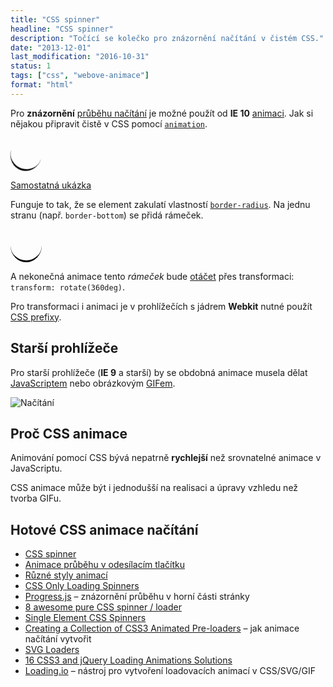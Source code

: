 ```yaml
---
title: "CSS spinner"
headline: "CSS spinner"
description: "Točící se kolečko pro znázornění načítání v čistém CSS."
date: "2013-12-01"
last_modification: "2016-10-31"
status: 1
tags: ["css", "webove-animace"]
format: "html"
---
```


<p>Pro <b>znázornění</b> <a href="/animace-nacitani">průběhu načítání</a> je možné použít od <b>IE 10</b> <a href="/animace">animaci</a>. Jak si nějakou připravit čistě v CSS pomocí <a href="/animation"><code>animation</code></a>.</p>

<div class="live">
<style>
.kolecko {
    width: 50px; 
    height: 50px;
    -webkit-animation: tocit 1s infinite linear;
    animation: tocit 1s infinite linear;
    border-radius: 50%;
    border-bottom: 3px solid black;
}
@-webkit-keyframes tocit {
    to {-webkit-transform: rotate(360deg)}
}
@keyframes tocit {
    to {transform: rotate(360deg)}
}
</style>
<div class="kolecko"></div>
</div>

<p><a href="https://kod.djpw.cz/nhcb">Samostatná ukázka</a></p>

<p>Funguje to tak, že se element zakulatí vlastností <a href="/border-radius"><code>border-radius</code></a>. Na jednu stranu (např. <code>border-bottom</code>) se přidá rámeček.</p>

<div class="live">
<style>
.koleckoBezAnimace {
    width: 50px; 
    height: 50px;
    border-radius: 50%;
    border-bottom: 3px solid black;
}
</style>
<div class="koleckoBezAnimace"></div>
</div>

<p>A nekonečná animace tento <i>rámeček</i> bude <a href="/rotace">otáčet</a> přes transformaci: <code>transform: rotate(360deg)</code>.</p>

<p>Pro transformaci i animaci je v prohlížečích s jádrem <b>Webkit</b> nutné použít <a href="/css-prefixy">CSS prefixy</a>.</p>

<h2 id="starsi-prohlizece">Starší prohlížeče</h2>
<p>Pro starší prohlížeče (<b>IE 9</b> a starší) by se obdobná animace musela dělat <a href="/js">JavaScriptem</a> nebo obrázkovým <a href="/format-obrazku#gif">GIFem</a>.</p>

<div class="live">
  <img src="/files/ajax/loading.gif" alt="Načítání">
</div>

<h2 id="proc">Proč CSS animace</h2>

<p>Animování pomocí CSS bývá nepatrně <b>rychlejší</b> než srovnatelné animace v JavaScriptu.</p>

<p>CSS animace může být i jednodušší na realisaci a úpravy vzhledu než tvorba GIFu.</p>

<h2 id="hotova-reseni">Hotové CSS animace načítání</h2>

<ul>
  <li><a href="http://lea.verou.me/2013/11/cleanest-css-spinner-ever/">CSS spinner</a></li>
  
  <li><a href="http://tympanus.net/Development/ProgressButtonStyles/">Animace průběhu v odesílacím tlačítku</a></li>
  
  <li><a href="http://tobiasahlin.com/spinkit/">Různé styly animací</a></li>
  
  <li><a href="http://www.paulund.co.uk/playground/demo/css-only-loading-spinner/">CSS Only Loading Spinners</a></li>
  
  <li><a href="http://usablica.github.io/progress.js/">Progress.js</a> – znázornění průběhu v horní části stránky</li>
  
  <li><a href="https://www.dev-metal.com/8-awesome-spinners-loaders-pure-css/">8 awesome pure CSS spinner / loader</a></li>
  
  <li><a href="http://projects.lukehaas.me/css-loaders/">Single Element CSS Spinners</a></li>
  
  <li><a href="http://webdesign.tutsplus.com/tutorials/creating-a-collection-of-css3-animated-pre-loaders--cms-21978">Creating a Collection of CSS3 Animated Pre-loaders</a> – jak animace načítání vytvořit</li>
  
  <li><a href="http://samherbert.net/svg-loaders/">SVG Loaders</a></li>
  
  <li><a href="http://designmodo.com/css3-jquery-loading-animations/">16 CSS3 and jQuery Loading Animations Solutions</a></li>
  
  <li><a href="http://loading.io/">Loading.io</a> – nástroj pro vytvoření loadovacích animací v CSS/SVG/GIF</li>
</ul>

